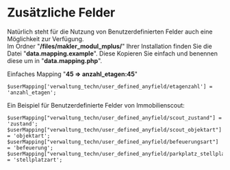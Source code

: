 # Zusätzliche Felder

Natürlich steht für die Nutzung von Benutzerdefinierten Felder auch eine Möglichkeit zur Verfügung.<br>
Im Ordner "**/files/makler_modul_mplus/**" Ihrer Installation finden Sie die Datei "**data.mapping.example**".
Diese Kopieren Sie einfach und benennen diese um in "**data.mapping.php**".

Einfaches Mapping "**<etagenzahl>45</etagenzahl> => anzahl_etagen:45**"

```
$userMapping['verwaltung_techn/user_defined_anyfield/etagenzahl'] = 'anzahl_etagen';
```

Ein Beispiel für Benutzerdefinierte Felder von Immobilienscout:

```
$userMapping["verwaltung_techn/user_defined_anyfield/scout_zustand"] = 'zustand';
$userMapping["verwaltung_techn/user_defined_anyfield/scout_objektart"] = 'objektart'; 
$userMapping["verwaltung_techn/user_defined_anyfield/befeuerungsart"] = 'befeuerung';
$userMapping["verwaltung_techn/user_defined_anyfield/parkplatz_stellplatz"] = 'stellplatzart';
```